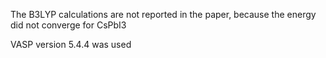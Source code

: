 The B3LYP calculations are not reported in the paper, because the energy did not converge for CsPbI3

VASP version 5.4.4 was used
